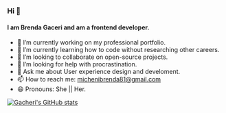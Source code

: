 ### Hi 👋

#### I am Brenda Gaceri and am a frontend developer.

- 🔭 I’m currently working on my professional portfolio.
- 🌱 I’m currently learning how to code without researching other careers.
- 👯 I’m looking to collaborate on open-source projects.
- 🤔 I’m looking for help with procrastination.
- 💬 Ask me about User experience design and develoment.
- 📫 How to reach me: michenibrenda81@gmail.com
- 😄 Pronouns: She || Her.

[![Gacheri's GitHub stats](https://github-readme-stats.vercel.app/api?username=Gacheri&hide=issues,contribs&count_private=true&theme=tokyonight&show_owner=true)](https://github.com/anuraghazra/github-readme-stats)

